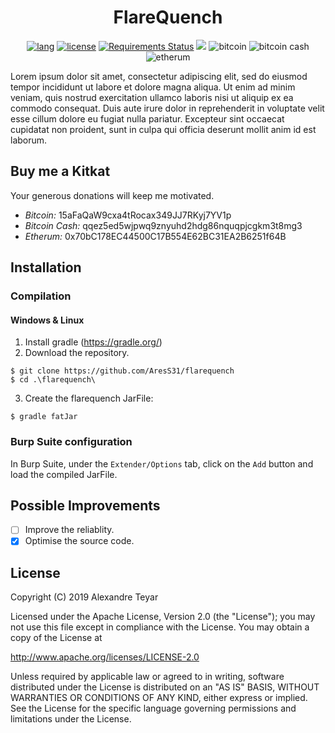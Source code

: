 <p align="center">
  <h1 align="center">FlareQuench</h1>
  <p align="center">
      <a href="https://www.java.com"><img alt="lang" src="https://img.shields.io/badge/lang-Java-blue.svg"></a>
      <a href="https://opensource.org/licenses/Apache-2.0"><img alt="license" src="https://img.shields.io/badge/license-Apache%202.0-red.svg"></a>
      <a href="https://requires.io/github/AresS31/flarequench/requirements/?branch=master"><img src="https://requires.io/github/AresS31/flarequench/requirements.svg?branch=master" alt="Requirements Status" /></a>
      <a href="https://www.codacy.com/manual/AresS31/flarequench?utm_source=github.com&amp;utm_medium=referral&amp;utm_content=AresS31/flarequench&amp;utm_campaign=Badge_Grade"><img src="https://api.codacy.com/project/badge/Grade/215a78f224944b58b0805ad2dee266fa"/></a>
      <img alt="bitcoin" src="https://img.shields.io/badge/bitcoin-15aFaQaW9cxa4tRocax349JJ7RKyj7YV1p-yellow.svg">
      <img alt="bitcoin cash" src="https://img.shields.io/badge/bitcoin%20cash-qqez5ed5wjpwq9znyuhd2hdg86nquqpjcgkm3t8mg3-yellow.svg">
      <img alt="etherum" src="https://img.shields.io/badge/etherum-0x70bC178EC44500C17B554E62BC31EA2B6251f64B-yellow.svg">
  </p>
</p>

Lorem ipsum dolor sit amet, consectetur adipiscing elit, sed do eiusmod tempor incididunt ut labore et dolore magna aliqua. Ut enim ad minim veniam, quis nostrud exercitation ullamco laboris nisi ut aliquip ex ea commodo consequat. Duis aute irure dolor in reprehenderit in voluptate velit esse cillum dolore eu fugiat nulla pariatur. Excepteur sint occaecat cupidatat non proident, sunt in culpa qui officia deserunt mollit anim id est laborum.

## Buy me a Kitkat
Your generous donations will keep me motivated.

* *Bitcoin:* 15aFaQaW9cxa4tRocax349JJ7RKyj7YV1p
* *Bitcoin Cash:* qqez5ed5wjpwq9znyuhd2hdg86nquqpjcgkm3t8mg3
* *Etherum:* 0x70bC178EC44500C17B554E62BC31EA2B6251f64B

## Installation
### Compilation
#### Windows & Linux
1. Install gradle (<https://gradle.org/>)
2. Download the repository.
```console
$ git clone https://github.com/AresS31/flarequench
$ cd .\flarequench\
```
3. Create the flarequench JarFile:
```console
$ gradle fatJar
```

### Burp Suite configuration
In Burp Suite, under the `Extender/Options` tab, click on the `Add` button and load the compiled JarFile. 

## Possible Improvements
* [ ] Improve the reliablity.
* [x] Optimise the source code.

## License
Copyright (C) 2019 Alexandre Teyar

Licensed under the Apache License, Version 2.0 (the "License");
you may not use this file except in compliance with the License.
You may obtain a copy of the License at

<http://www.apache.org/licenses/LICENSE-2.0>

Unless required by applicable law or agreed to in writing, software
distributed under the License is distributed on an "AS IS" BASIS,
WITHOUT WARRANTIES OR CONDITIONS OF ANY KIND, either express or implied.
See the License for the specific language governing permissions and
limitations under the License.
